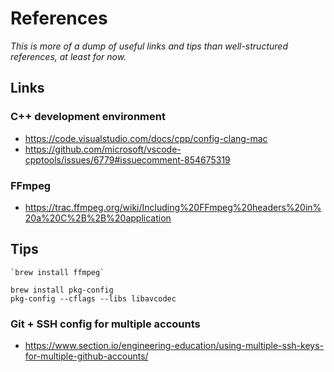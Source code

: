 # References
*This is more of a dump of useful links and tips than well-structured references, at least for now.*

## Links
### C++ development environment
* https://code.visualstudio.com/docs/cpp/config-clang-mac
* https://github.com/microsoft/vscode-cpptools/issues/6779#issuecomment-854675319

### FFmpeg
* https://trac.ffmpeg.org/wiki/Including%20FFmpeg%20headers%20in%20a%20C%2B%2B%20application

## Tips
```
`brew install ffmpeg`
```
```
brew install pkg-config
pkg-config --cflags --libs libavcodec
```
### Git + SSH config for multiple accounts
* https://www.section.io/engineering-education/using-multiple-ssh-keys-for-multiple-github-accounts/
